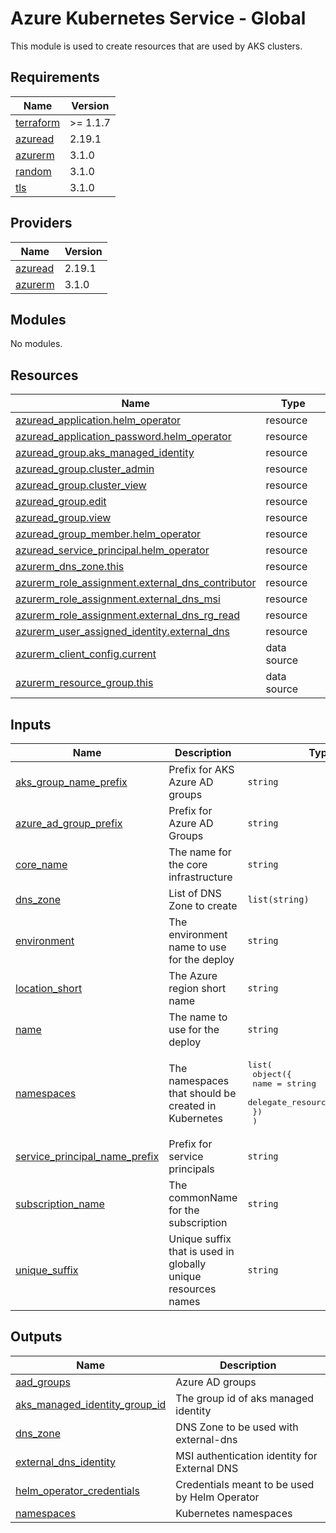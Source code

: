# Azure Kubernetes Service - Global

This module is used to create resources that are used by AKS clusters.

## Requirements

| Name | Version |
|------|---------|
| <a name="requirement_terraform"></a> [terraform](#requirement\_terraform) | >= 1.1.7 |
| <a name="requirement_azuread"></a> [azuread](#requirement\_azuread) | 2.19.1 |
| <a name="requirement_azurerm"></a> [azurerm](#requirement\_azurerm) | 3.1.0 |
| <a name="requirement_random"></a> [random](#requirement\_random) | 3.1.0 |
| <a name="requirement_tls"></a> [tls](#requirement\_tls) | 3.1.0 |

## Providers

| Name | Version |
|------|---------|
| <a name="provider_azuread"></a> [azuread](#provider\_azuread) | 2.19.1 |
| <a name="provider_azurerm"></a> [azurerm](#provider\_azurerm) | 3.1.0 |

## Modules

No modules.

## Resources

| Name | Type |
|------|------|
| [azuread_application.helm_operator](https://registry.terraform.io/providers/hashicorp/azuread/2.19.1/docs/resources/application) | resource |
| [azuread_application_password.helm_operator](https://registry.terraform.io/providers/hashicorp/azuread/2.19.1/docs/resources/application_password) | resource |
| [azuread_group.aks_managed_identity](https://registry.terraform.io/providers/hashicorp/azuread/2.19.1/docs/resources/group) | resource |
| [azuread_group.cluster_admin](https://registry.terraform.io/providers/hashicorp/azuread/2.19.1/docs/resources/group) | resource |
| [azuread_group.cluster_view](https://registry.terraform.io/providers/hashicorp/azuread/2.19.1/docs/resources/group) | resource |
| [azuread_group.edit](https://registry.terraform.io/providers/hashicorp/azuread/2.19.1/docs/resources/group) | resource |
| [azuread_group.view](https://registry.terraform.io/providers/hashicorp/azuread/2.19.1/docs/resources/group) | resource |
| [azuread_group_member.helm_operator](https://registry.terraform.io/providers/hashicorp/azuread/2.19.1/docs/resources/group_member) | resource |
| [azuread_service_principal.helm_operator](https://registry.terraform.io/providers/hashicorp/azuread/2.19.1/docs/resources/service_principal) | resource |
| [azurerm_dns_zone.this](https://registry.terraform.io/providers/hashicorp/azurerm/3.1.0/docs/resources/dns_zone) | resource |
| [azurerm_role_assignment.external_dns_contributor](https://registry.terraform.io/providers/hashicorp/azurerm/3.1.0/docs/resources/role_assignment) | resource |
| [azurerm_role_assignment.external_dns_msi](https://registry.terraform.io/providers/hashicorp/azurerm/3.1.0/docs/resources/role_assignment) | resource |
| [azurerm_role_assignment.external_dns_rg_read](https://registry.terraform.io/providers/hashicorp/azurerm/3.1.0/docs/resources/role_assignment) | resource |
| [azurerm_user_assigned_identity.external_dns](https://registry.terraform.io/providers/hashicorp/azurerm/3.1.0/docs/resources/user_assigned_identity) | resource |
| [azurerm_client_config.current](https://registry.terraform.io/providers/hashicorp/azurerm/3.1.0/docs/data-sources/client_config) | data source |
| [azurerm_resource_group.this](https://registry.terraform.io/providers/hashicorp/azurerm/3.1.0/docs/data-sources/resource_group) | data source |

## Inputs

| Name | Description | Type | Default | Required |
|------|-------------|------|---------|:--------:|
| <a name="input_aks_group_name_prefix"></a> [aks\_group\_name\_prefix](#input\_aks\_group\_name\_prefix) | Prefix for AKS Azure AD groups | `string` | `"aks"` | no |
| <a name="input_azure_ad_group_prefix"></a> [azure\_ad\_group\_prefix](#input\_azure\_ad\_group\_prefix) | Prefix for Azure AD Groups | `string` | `"az"` | no |
| <a name="input_core_name"></a> [core\_name](#input\_core\_name) | The name for the core infrastructure | `string` | n/a | yes |
| <a name="input_dns_zone"></a> [dns\_zone](#input\_dns\_zone) | List of DNS Zone to create | `list(string)` | n/a | yes |
| <a name="input_environment"></a> [environment](#input\_environment) | The environment name to use for the deploy | `string` | n/a | yes |
| <a name="input_location_short"></a> [location\_short](#input\_location\_short) | The Azure region short name | `string` | n/a | yes |
| <a name="input_name"></a> [name](#input\_name) | The name to use for the deploy | `string` | n/a | yes |
| <a name="input_namespaces"></a> [namespaces](#input\_namespaces) | The namespaces that should be created in Kubernetes | <pre>list(<br>    object({<br>      name                    = string<br>      delegate_resource_group = bool<br>    })<br>  )</pre> | n/a | yes |
| <a name="input_service_principal_name_prefix"></a> [service\_principal\_name\_prefix](#input\_service\_principal\_name\_prefix) | Prefix for service principals | `string` | `"sp"` | no |
| <a name="input_subscription_name"></a> [subscription\_name](#input\_subscription\_name) | The commonName for the subscription | `string` | n/a | yes |
| <a name="input_unique_suffix"></a> [unique\_suffix](#input\_unique\_suffix) | Unique suffix that is used in globally unique resources names | `string` | `""` | no |

## Outputs

| Name | Description |
|------|-------------|
| <a name="output_aad_groups"></a> [aad\_groups](#output\_aad\_groups) | Azure AD groups |
| <a name="output_aks_managed_identity_group_id"></a> [aks\_managed\_identity\_group\_id](#output\_aks\_managed\_identity\_group\_id) | The group id of aks managed identity |
| <a name="output_dns_zone"></a> [dns\_zone](#output\_dns\_zone) | DNS Zone to be used with external-dns |
| <a name="output_external_dns_identity"></a> [external\_dns\_identity](#output\_external\_dns\_identity) | MSI authentication identity for External DNS |
| <a name="output_helm_operator_credentials"></a> [helm\_operator\_credentials](#output\_helm\_operator\_credentials) | Credentials meant to be used by Helm Operator |
| <a name="output_namespaces"></a> [namespaces](#output\_namespaces) | Kubernetes namespaces |
